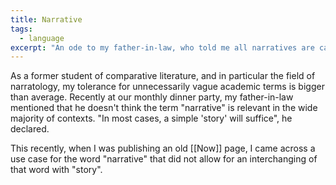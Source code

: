 ```yaml
---
title: Narrative
tags:
  - language
excerpt: "An ode to my father-in-law, who told me all narratives are called 'stories'."
---
```

As a former student of comparative literature, and in particular the field of narratology, my tolerance for unnecessarily vague academic terms is bigger than average. Recently at our monthly dinner party, my father-in-law mentioned that he doesn't think the term "narrative" is relevant in the wide majority of contexts. "In most cases, a simple 'story' will suffice", he declared.

This recently, when I was publishing an old [[Now]] page, I came across a use case for the word "narrative" that did not allow for an interchanging of that word with "story". 